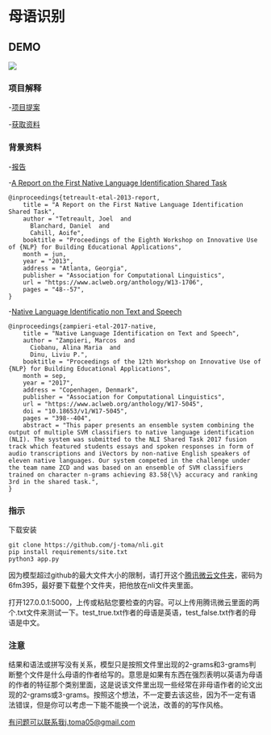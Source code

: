 # 母语识别
## DEMO
![](demo2.gif)

### 项目解释
-[项目提案](appIdea.pdf)

-[获取资料](https://docs.qq.com/doc/DYmdpdnRQUm5wVlRu)

### 背景资料
-[报告](background.pdf)

-[A Report on the First Native Language Identification Shared Task](https://www.aclweb.org/anthology/W13-1706/)
```
@inproceedings{tetreault-etal-2013-report,
    title = "A Report on the First Native Language Identification Shared Task",
    author = "Tetreault, Joel  and
      Blanchard, Daniel  and
      Cahill, Aoife",
    booktitle = "Proceedings of the Eighth Workshop on Innovative Use of {NLP} for Building Educational Applications",
    month = jun,
    year = "2013",
    address = "Atlanta, Georgia",
    publisher = "Association for Computational Linguistics",
    url = "https://www.aclweb.org/anthology/W13-1706",
    pages = "48--57",
}
```
-[Native Language Identificatio non Text and Speech](https://www.aclweb.org/anthology/W17-5045/)
```
@inproceedings{zampieri-etal-2017-native,
    title = "Native Language Identification on Text and Speech",
    author = "Zampieri, Marcos  and
      Ciobanu, Alina Maria  and
      Dinu, Liviu P.",
    booktitle = "Proceedings of the 12th Workshop on Innovative Use of {NLP} for Building Educational Applications",
    month = sep,
    year = "2017",
    address = "Copenhagen, Denmark",
    publisher = "Association for Computational Linguistics",
    url = "https://www.aclweb.org/anthology/W17-5045",
    doi = "10.18653/v1/W17-5045",
    pages = "398--404",
    abstract = "This paper presents an ensemble system combining the output of multiple SVM classifiers to native language identification (NLI). The system was submitted to the NLI Shared Task 2017 fusion track which featured students essays and spoken responses in form of audio transcriptions and iVectors by non-native English speakers of eleven native languages. Our system competed in the challenge under the team name ZCD and was based on an ensemble of SVM classifiers trained on character n-grams achieving 83.58{\%} accuracy and ranking 3rd in the shared task.",
}
```

### 指示
下载安装
```
git clone https://github.com/j-toma/nli.git
pip install requirements/site.txt
python3 app.py
```
因为模型超过github的最大文件大小的限制，请打开这个[腾讯微云文件夹](https://share.weiyun.com/kbrvsZai)，密码为6fm395，最好要下载整个文件夹，把他放在nli文件夹里面。

打开127.0.0.1:5000，上传或粘贴您要检查的内容。可以上传用腾讯微云里面的两个.txt文件来测试一下。test_true.txt作者的母语是英语，test_false.txt作者的母语是中文。

### 注意
结果和语法或拼写没有关系，模型只是按照文件里出现的2-grams和3-grams判断整个文件是什么母语的作者给写的。意思是如果有东西在强烈表明以英语为母语的作者的特征那个类别里面，这是说该文件里出现一些经常在非母语作者的论文出现的2-grams或3-grams。按照这个想法，不一定要去该这些，因为不一定有语法错误，但是你可以考虑一下能不能换一个说法，改善的的写作风格。

有问题可以联系我j.toma05@gmail.com

